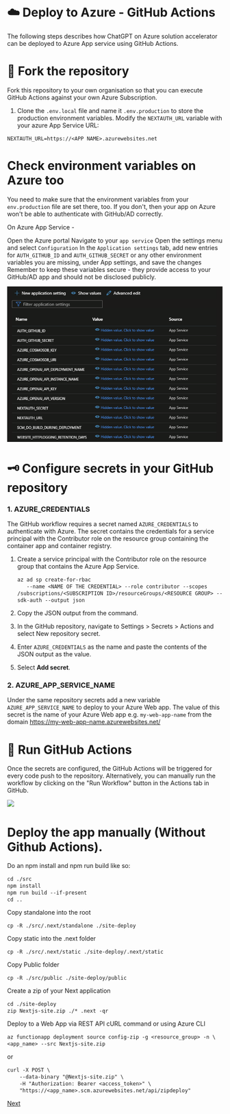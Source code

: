 # ☁️ Deploy to Azure - GitHub Actions

The following steps describes how ChatGPT on Azure solution accelerator can be deployed to Azure App service using GitHub Actions.

# 🧬 Fork the repository

Fork this repository to your own organisation so that you can execute GitHub Actions against your own Azure Subscription.

1. Clone the `.env.local` file and name it `.env.production` to store the production environment variables. Modify the `NEXTAUTH_URL` variable with your azure App Service URL:

```
NEXTAUTH_URL=https://<APP NAME>.azurewebsites.net
```

# Check environment variables on Azure too
You need to make sure that the environment variables from your `env.production` file are set there, too. If you don't, then your app on Azure won't be able to authenticate with GitHub/AD correctly.

On Azure App Service -

Open the Azure portal
Navigate to your `app service`
Open the settings menu and select `Configuration`
In the `Application settings` tab, add new entries for `AUTH_GITHUB_ID` and `AUTH_GITHUB_SECRET` or any other environment variables you are missing, under App settings, and save the changes
Remember to keep these variables secure - they provide access to your GitHub/AD app and should not be disclosed publicly.

![](/images/app-services-variables.png)

# 🗝️ Configure secrets in your GitHub repository

### 1. AZURE_CREDENTIALS

The GitHub workflow requires a secret named `AZURE_CREDENTIALS` to authenticate with Azure. The secret contains the credentials for a service principal with the Contributor role on the resource group containing the container app and container registry.

1. Create a service principal with the Contributor role on the resource group that contains the Azure App Service.

   ```
   az ad sp create-for-rbac
      --name <NAME OF THE CREDENTIAL> --role contributor --scopes /subscriptions/<SUBSCRIPTION ID>/resourceGroups/<RESOURCE GROUP> --sdk-auth --output json
   ```

2. Copy the JSON output from the command.

3. In the GitHub repository, navigate to Settings > Secrets > Actions and select New repository secret.

4. Enter `AZURE_CREDENTIALS` as the name and paste the contents of the JSON output as the value.

5. Select **Add secret**.

### 2. AZURE_APP_SERVICE_NAME

Under the same repository secrets add a new variable `AZURE_APP_SERVICE_NAME` to deploy to your Azure Web app. The value of this secret is the name of your Azure Web app e.g. `my-web-app-name` from the domain https://my-web-app-name.azurewebsites.net/

# 🔄 Run GitHub Actions

Once the secrets are configured, the GitHub Actions will be triggered for every code push to the repository. Alternatively, you can manually run the workflow by clicking on the "Run Workflow" button in the Actions tab in GitHub.

![](/images/runworkflow.png)

# Deploy the app manually (Without Github Actions).

Do an npm install and npm run build like so:
```
cd ./src
npm install
npm run build --if-present
cd ..
```
Copy standalone into the root
```
cp -R ./src/.next/standalone ./site-deploy
```
Copy static into the .next folder
```
cp -R ./src/.next/static ./site-deploy/.next/static
```
Copy Public folder
```
cp -R ./src/public ./site-deploy/public
```
Create a zip of your Next application
```
cd ./site-deploy
zip Nextjs-site.zip ./* .next -qr
```
Deploy to a Web App via REST API cURL command or using Azure CLI
```
az functionapp deployment source config-zip -g <resource_group> -n \
<app_name> --src Nextjs-site.zip
```
or
```
curl -X POST \
    --data-binary "@Nextjs-site.zip" \
    -H "Authorization: Bearer <access_token>" \
    "https://<app_name>.scm.azurewebsites.net/api/zipdeploy"
```

[Next](/docs/5-add-Identity.md)

